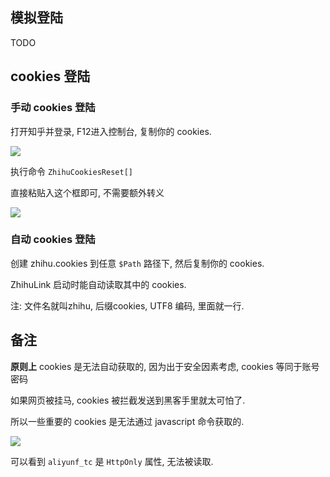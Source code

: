 ## 模拟登陆

TODO

## cookies 登陆

### 手动 cookies 登陆

打开知乎并登录, F12进入控制台, 复制你的 cookies.

![](https://i.loli.net/2018/03/11/5aa48e38f3576.png)

执行命令 `ZhihuCookiesReset[]`

直接粘贴入这个框即可, 不需要额外转义

![](https://i.loli.net/2018/03/11/5aa48e38cb94d.png)

### 自动 cookies 登陆

创建 zhihu.cookies 到任意 `$Path` 路径下, 然后复制你的 cookies.

ZhihuLink 启动时能自动读取其中的 cookies.

注: 文件名就叫zhihu, 后缀cookies, UTF8 编码, 里面就一行.

## 备注

**原则上** cookies 是无法自动获取的, 因为出于安全因素考虑, cookies 等同于账号密码

如果网页被挂马, cookies 被拦截发送到黑客手里就太可怕了.

所以一些重要的 cookies 是无法通过 javascript 命令获取的.

![](https://i.loli.net/2018/03/11/5aa48e38da03f.png)

可以看到 `aliyunf_tc` 是 `HttpOnly` 属性, 无法被读取.

